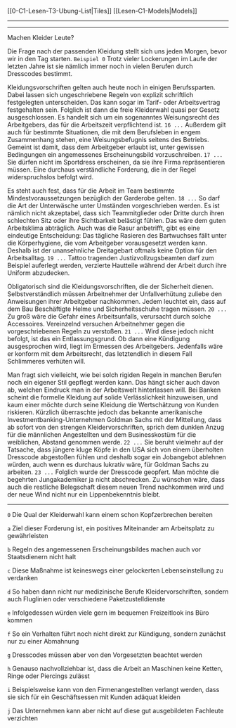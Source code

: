 [[0-C1-Lesen-T3-Ubung-List|Tiles]]
[[Lesen-C1-Models|Models]]

---
---

Machen Kleider Leute?

Die Frage nach der passenden Kleidung stellt sich uns jeden Morgen, bevor wir in den Tag starten. `Beispiel 0` Trotz vieler Lockerungen im Laufe der letzten Jahre ist sie nämlich immer noch in vielen Berufen durch Dresscodes bestimmt.

Kleidungsvorschriften gelten auch heute noch in einigen Berufssparten. Dabei lassen sich ungeschriebene Regeln von explizit schriftlich festgelegten unterscheiden. Das kann sogar im Tarif- oder Arbeitsvertrag festgehalten sein. Folglich ist dann die freie Kleiderwahl quasi per Gesetz ausgeschlossen. Es handelt sich um ein sogenanntes Weisungsrecht des Arbeitgebers, das für die Arbeitszeit verpflichtend ist. `16 ...` Außerdem gilt auch für bestimmte Situationen, die mit dem Berufsleben in engem Zusammenhang stehen, eine Weisungsbefugnis seitens des Betriebs. Gemeint ist damit, dass dem Arbeitgeber erlaubt ist, unter gewissen Bedingungen ein angemessenes Erscheinungsbild vorzuschreiben. `17 ...` Sie dürfen nicht im Sportdress erscheinen, da sie ihre Firma repräsentieren müssen. Eine durchaus verständliche Forderung, die in der Regel widerspruchslos befolgt wird.

Es steht auch fest, dass für die Arbeit im Team bestimmte Mindestvoraussetzungen bezüglich der Garderobe gelten. `18 ...` So darf die Art der Unterwäsche unter Umständen vorgeschrieben werden. Es ist nämlich nicht akzeptabel, dass sich Teammitglieder oder Dritte durch ihren schlechten Sitz oder ihre Sichtbarkeit belästigt fühlen. Das wäre dem guten Arbeitsklima abträglich. Auch was die Rasur anbetrifft, gibt es eine eindeutige Entscheidung: Das tägliche Rasieren des Bartwuchses fällt unter die Körperhygiene, die vom Arbeitgeber vorausgesetzt werden kann. Deshalb ist der unansehnliche Dreitagebart oftmals keine Option für den Arbeitsalltag. `19 ...` Tattoo tragenden Justizvollzugsbeamten darf zum Beispiel auferlegt werden, verzierte Hautteile während der Arbeit durch ihre Uniform abzudecken.

Obligatorisch sind die Kleidungs­vorschriften, die der Sicherheit dienen. Selbstverständlich müssen Arbeitnehmer der Unfallverhütung zuliebe den Anweisungen ihrer Arbeitgeber nachkommen. Jedem leuchtet ein, dass auf dem Bau Beschäftigte Helme und Sicherheitsschuhe tragen müssen. `20 ...` Zu groß wäre die Gefahr eines Arbeitsunfalls, verursacht durch solche Accessoires. Vereinzelnd versuchen Arbeitnehmer gegen die vorgeschriebenen Regeln zu verstoßen. `21 ...` Wird diese jedoch nicht befolgt, ist das ein Entlassungsgrund. Ob dann eine Kündigung ausgesprochen wird, liegt im Ermessen des Arbeitgebers. Jedenfalls wäre er konform mit dem Arbeitsrecht, das letztendlich in diesem Fall Schlimmeres verhüten will.

Man fragt sich vielleicht, wie bei solch rigiden Regeln in manchen Berufen noch ein eigener Stil gepflegt werden kann. Das hängt sicher auch davon ab, welchen Eindruck man in der Arbeitswelt hinterlassen will. Bei Banken scheint die formelle Kleidung auf solide Verlässlichkeit hinzuweisen, und kaum einer möchte durch seine Kleidung die Wertschätzung von Kunden riskieren. Kürzlich überraschte jedoch das bekannte amerikanische Investmentbanking-Unternehmen Goldman Sachs mit der Mitteilung, dass ab sofort von den strengen Kleidervorschriften, sprich dem dunklen Anzug für die männlichen Angestellten und dem Businesskostüm für die weiblichen, Abstand genommen werde. `22 ...` Sie beruht vielmehr auf der Tatsache, dass jüngere kluge Köpfe in den USA sich von einem überholten Dresscode abgestoßen fühlen und deshalb sogar ein Jobangebot ablehnen würden, auch wenn es durchaus lukrativ wäre, für Goldman Sachs zu arbeiten. `23 ...` Folglich wurde der Dresscode geopfert. Man möchte die begehrten Jungakademiker ja nicht abschrecken. Zu wünschen wäre, dass auch die restliche Belegschaft diesem neuen Trend nachkommen wird und der neue Wind nicht nur ein Lippenbekenntnis bleibt.

---

`0` Die Qual der Kleiderwahl kann einem schon Kopfzerbrechen bereiten

`a` Ziel dieser Forderung ist, ein positives Miteinander am Arbeitsplatz zu gewährleisten

`b` Regeln des angemessenen Erscheinungsbildes machen auch vor Staatsdienern nicht halt

`c` Diese Maßnahme ist keineswegs einer gelockerten Lebenseinstellung zu verdanken

`d` So haben dann nicht nur medizinische Berufe Kleidervorschriften, sondern auch Fluglinien oder verschiedene Paketzustelldienste

`e` Infolgedessen würden viele gern im bequemen Freizeitlook ins Büro kommen

`f` So ein Verhalten führt noch nicht direkt zur Kündigung, sondern zunächst nur zu einer Abmahnung

`g` Dresscodes müssen aber von den Vorgesetzten beachtet werden

`h` Genauso nachvollziehbar ist, dass die Arbeit an Maschinen keine Ketten, Ringe oder Piercings zulässt

`i` Beispielsweise kann von den Firmenangestellten verlangt werden, dass sie sich für ein Geschäftsessen mit Kunden adäquat kleiden

`j` Das Unternehmen kann aber nicht auf diese gut ausgebildeten Fachleute verzichten